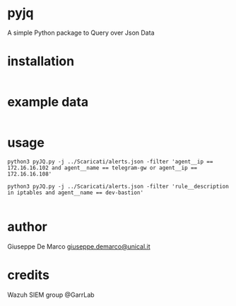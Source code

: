 # pyjq
A simple Python package to Query over Json Data

# installation
````
````
# example data

````

````


# usage
````
python3 pyJQ.py -j ../Scaricati/alerts.json -filter 'agent__ip == 172.16.16.102 and agent__name == telegram-gw or agent__ip == 172.16.16.108'
````

````
python3 pyJQ.py -j ../Scaricati/alerts.json -filter 'rule__description in iptables and agent__name == dev-bastion'
````

````

````

# author 
Giuseppe De Marco <giuseppe.demarco@unical.it>

# credits
Wazuh SIEM group @GarrLab
